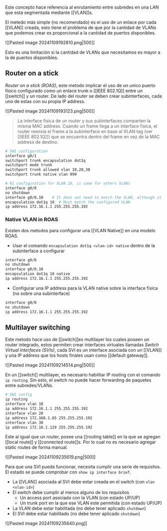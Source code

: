 Este concepto hace referencia al enrutamiento entre subredes en una LAN que esta segmentada mediante [[VLAN]]s. 

El metedo más simple (no recomendado) es el uso de un enlace por cada [[VLAN]] creada, esto tiene el problema de que por la cantidad de VLANs que podemos crear es proporcional a la cantidad de puertos disponibles.

![[Pasted image 20241109192810.png|500]]

Esto es una limitación si la cantidad de VLANs que necesitamos es mayor a la de puertos disponibles.

## Router on a stick 
_Router on a stick (ROAS)_, este metodo implicar el uso de un unico puerto físico configurado como un enlace trunk o [[IEEE 802.1Q]] entre un [[switch]] y un router. De lado del router se deben crear subinterfaces, cada uno de estas con su propia IP address. 

![[Pasted image 20241109193123.png|500]]

> La interface fisica de un router y sus subinterfaces comparten la misma MAC address. Cuando un frame llega a un interface fisica, el router reenvia el frame a la subinterface en base al VLAN tag (ver [[IEEE 802.1Q]]) que se encuentra dentro del frame en vez de la MAC address de destino. 


``` bash
# SW1 configuration 
interface g0/1 
switchport trunk encapsulation dot1q 
switchport mode trunk 
switchport trunk allowed vlan 10,20,30
switchport trunk native vlan 999

# R1 configuration for VLAN 10, is same for others VLANs 
interface g0/0 
no shutdown 
interface g0/0.10    # It does not need to match the VLAN, although it should.
encapsulation dot1q 10  # Must match the configured VLAN 
ip address 172.16.1.1 255.255.255.192

```

### Native VLAN in ROAS 
Existen dos metodos para configurar una [[VLAN Native]] en una modelo ROAS.
- Usar el comando `encapsulation dot1q <vlan-id> native` dentro de la subinterface a configurar
``` bash
interface g0/0
no shutdown 
interface g0/0.10
encapsulation dot1q 10 native 
ip address 172.16.1.1 255.255.255.192 
```

- Configurar una IP address para la VLAN native sobre la interface fisica (no sobre una subinterface)

``` bash
interface g0/0
no shutdown 
ip address 172.16.1.1 255.255.255.192 
```

## Multilayer switching 

Este metodo hace uso de [[switch]]es multilayer los cuales poseen un router integrado, estos permiten crear interfaces virtuales llamadas _Switch Virtual Interfaces (SVIs)_, cada SVI es un interface asociada con un [[VLAN]] y una IP address que los hosts finales usan como [[default gateway]]. 

![[Pasted image 20241109214514.png|500]]

En un [[switch]] multilayer, es necesario habilitar IP routing con el comando `ip routing`. Sin esto, el switch no puede hacer forwarding de paquetes entre subredes/VLANs. 

``` bash
# SW1 config 
ip routing 
interface vlan 10 
ip address 172.16.1.1 255.255.255.192 
interface vlan 20
ip address 172.168.1.65 255.255.255.192 
interface vlan 30
ip address 172.16.1.129 255.255.255.192 
```

Este al igual que un router, posee una [[routing table]] en la que se agregan [[local route]] y [[connected route]]s. Por lo cual no es necesario agregar static routes de forma manual.

![[Pasted image 20241109235619.png|500]]

Para que una SVI pueda funcionar, necesita cumplir una serie de requisitos. El estado se puede comprobar con `show ip interface brief`.
- La [[VLAN]] asociada al SVI debe estar creada en el switch (con `vlan <vlan-id>`)
- El switch debe cumplir al menos alguno de los requisitos 
	- Un access port asociado con la VLAN (con estado UP/UP)
	- Un trunk port en la que ese VLAN este permitida (con estado UP/UP)
- La VLAN debe estar habilitada (no debe tener aplicado `shutdown`)
- El SVI debe estar habilitado (no debe tener aplicado `shutdown`)

![[Pasted image 20241109235640.png]]